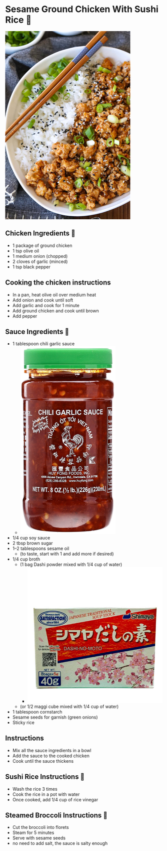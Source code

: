 # Sesame Ground Chicken With Sushi Rice 🍚

![img_47.png](img_47.png ':size=400')

## Chicken Ingredients 🍗

- 1 package of ground chicken
- 1 tsp olive oil
- 1 medium onion (chopped)
- 2 cloves of garlic (minced)
- 1 tsp black pepper

## Cooking the chicken instructions

- In a pan, heat olive oil over medium heat
- Add onion and cook until soft
- Add garlic and cook for 1 minute
- Add ground chicken and cook until brown
- Add pepper

## Sauce Ingredients 🍯

- 1 tablespoon chili garlic sauce
    - ![img_46.png](img_46.png ':size=100')
- 1/4 cup soy sauce
- 2 tbsp brown sugar
- 1–2 tablespoons sesame oil
    - (to taste, start with 1 and add more if desired)
- 1/4 cup broth
    - (1 bag Dashi powder mixed with 1/4 cup of water)
      - ![img_52.png](img_52.png ':size=100')
    - (or 1/2 maggi cube mixed with 1/4 cup of water)
- 1 tablespoon cornstarch
- Sesame seeds for garnish (green onions)
- Sticky rice

## Instructions

- Mix all the sauce ingredients in a bowl
- Add the sauce to the cooked chicken
- Cook until the sauce thickens

## Sushi Rice Instructions 🍚

- Wash the rice 3 times
- Cook the rice in a pot with water
- Once cooked, add 1/4 cup of rice vinegar

## Steamed Broccoli Instructions 🥦

- Cut the broccoli into florets
- Steam for 5 minutes
- Serve with sesame seeds
- no need to add salt, the sauce is salty enough